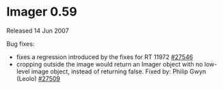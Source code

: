 # Imager 0.59

Released 14 Jun 2007

Bug fixes:
- fixes a regression introduced by the fixes for RT 11972 [#27546](https://github.com/tonycoz/imager/issues/27546) 
- cropping outside the image would return an Imager object with no low-level image object, instead of returning false. Fixed by: Philip Gwyn (Leolo) [#27509](https://github.com/tonycoz/imager/issues/27509)